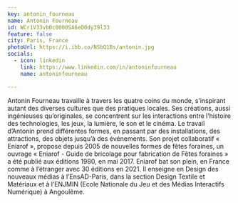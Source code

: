 ```yaml
---
key: antonin_fourneau
name: Antonin Fourneau
id: WCr1V33vb0c0000SA6eD0dy39l33
feature: false
city: Paris, France
photoUrl: https://i.ibb.co/NSbQ1Bs/antonin.jpg
socials:
  - icon: linkedin
    link: https://www.linkedin.com/in/antoninfourneau
    name: antoninfourneau

---
```


Antonin Fourneau travaille à travers les quatre coins du monde, s’inspirant autant des diverses cultures que des pratiques locales. Ses créations, aussi ingénieuses qu’originales, se concentrent sur les interactions entre l’histoire des technologies, les jeux, la lumière, le son et le cinéma.
Le travail d’Antonin prend différentes formes, en passant par des installations, des attractions, des objets jusqu’à des événements. Son projet collaboratif « Eniarof », propose depuis 2005 de nouvelles formes de fêtes foraines, un ouvrage « Eniarof - Guide de bricolage pour fabrication de Fêtes foraines » a été publié aux éditions 1980, en mai 2017. Eniarof bat son plein, en France comme à l’étranger avec 30 éditions en 2021. Il enseigne en Design des nouveaux médias à l’EnsAD-Paris, dans la section Design Textile et Matériaux et à l’ENJMIN (Ecole Nationale du Jeu et des Médias Interactifs Numérique) à Angoulême.

